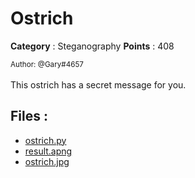 # Ostrich

**Category** : Steganography
**Points** : 408

<small>Author: @Gary#4657</small><br><br>This ostrich has a secret message for you.


## Files : 
 - [ostrich.py](./ostrich.py)
 - [result.apng](./result.apng)
 - [ostrich.jpg](./ostrich.jpg)


